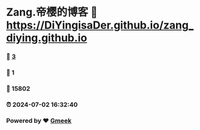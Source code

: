 # Zang.帝樱的博客 :link: https://DiYingisaDer.github.io/zang_diying.github.io 
### :page_facing_up: [3](https://DiYingisaDer.github.io/zang_diying.github.io/tag.html) 
### :speech_balloon: 1 
### :hibiscus: 15802 
### :alarm_clock: 2024-07-02 16:32:40 
### Powered by :heart: [Gmeek](https://github.com/Meekdai/Gmeek)
